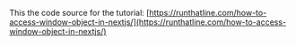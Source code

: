 This the code source for the tutorial: [https://runthatline.com/how-to-access-window-object-in-nextjs/](https://runthatline.com/how-to-access-window-object-in-nextjs/)
